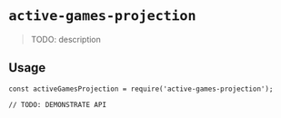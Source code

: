# `active-games-projection`

> TODO: description

## Usage

```
const activeGamesProjection = require('active-games-projection');

// TODO: DEMONSTRATE API
```
